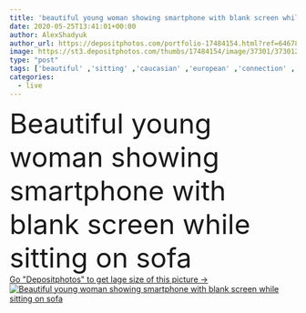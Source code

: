 ```yaml
---
title: 'beautiful young woman showing smartphone with blank screen while sitting on sofa'
date: 2020-05-25T13:41:01+00:00
author: AlexShadyuk
author_url: https://depositphotos.com/portfolio-17484154.html?ref=64678756
image: https://st3.depositphotos.com/thumbs/17484154/image/37301/373012926/api_thumb_450.jpg?forcejpeg=true
type: "post"
tags: ['beautiful' ,'sitting' ,'caucasian' ,'european' ,'connection' ,'technology' ,'style' ,'sit' ,'modern' ,'rest' ,'resting' ,'relax' ,'interior' ,'home' ,'stylish' ,'woman' ,'communication' ,'wireless' ,'indoors' ,'attractive' ,'Jeans' ,'apartment' ,'casual' ,'denim' ,'relaxing' ,'gadget' ,'sofa' ,'showing' ,'chilling' ,'couch' ,'pillows' ,'smartphone' ,'presenting' ,'quarantine' ,'looking at camera' ,'copy space' ,'one person' ,'brick wall' ,'young adult' ,'Living Room' ,'blank screen' ,'digital device' ,'ash blonde' ,'self isolation' ]
categories: 
  - live
---
```

<div aling="center">
            <font size="60"> Beautiful young woman showing smartphone with blank screen while sitting on sofa</font>   
</div>
<div>
    <a href='https://depositphotos.com/373012926/stock-photo-beautiful-young-woman-showing-smartphone.html?ref=64678756' target=_blank > Go "Depositphotos" to get lage size of this picture ->
        <img href='https://depositphotos.com/373012926/stock-photo-beautiful-young-woman-showing-smartphone.html?ref=64678756' src='https://st3.depositphotos.com/17484154/37301/i/950/depositphotos_373012926-stock-photo-beautiful-young-woman-showing-smartphone.jpg?forcejpeg=true' alt='Beautiful young woman showing smartphone with blank screen while sitting on sofa' >
    </a>
</div>
